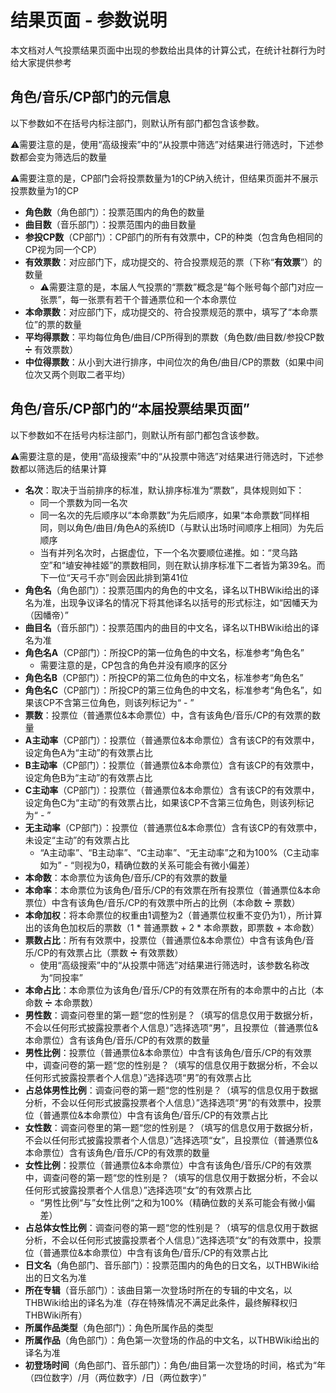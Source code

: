 # 结果页面 - 参数说明

本文档对人气投票结果页面中出现的参数给出具体的计算公式，在统计社群行为时给大家提供参考

## 角色/音乐/CP部门的元信息

以下参数如不在括号内标注部门，则默认所有部门都包含该参数。

⚠️需要注意的是，使用“高级搜索”中的“从投票中筛选”对结果进行筛选时，下述参数都会变为筛选后的数量

⚠️需要注意的是，CP部门会将投票数量为1的CP纳入统计，但结果页面并不展示投票数量为1的CP

- **角色数**（角色部门）：投票范围内的角色的数量
- **曲目数**（音乐部门）：投票范围内的曲目数量
- **参投CP数**（CP部门）：CP部门的所有有效票中，CP的种类（包含角色相同的CP视为同一个CP）
- **有效票数**：对应部门下，成功提交的、符合投票规范的票（下称“**有效票**”）的数量
  - ⚠️需要注意的是，本届人气投票的“票数”概念是“每个账号每个部门对应一张票”，每一张票有若干个普通票位和一个本命票位
- **本命票数**：对应部门下，成功提交的、符合投票规范的票中，填写了“本命票位”的票的数量
- **平均得票数**：平均每位角色/曲目/CP所得到的票数（角色数/曲目数/参投CP数 ➗ 有效票数）
- **中位得票数**：从小到大进行排序，中间位次的角色/曲目/CP的票数（如果中间位次又两个则取二者平均）

## 角色/音乐/CP部门的“本届投票结果页面”

以下参数如不在括号内标注部门，则默认所有部门都包含该参数。

⚠️需要注意的是，使用“高级搜索”中的“从投票中筛选”对结果进行筛选时，下述参数都以筛选后的结果计算

- **名次**：取决于当前排序的标准，默认排序标准为“票数”，具体规则如下：
  - 同一个票数为同一名次
  - 同一名次的先后顺序以“本命票数”为先后顺序，如果“本命票数”同样相同，则以角色/曲目/角色A的系统ID（与默认出场时间顺序上相同）为先后顺序
  - 当有并列名次时，占据虚位，下一个名次要顺位递推。如：“灵乌路空”和“埴安神袿姬”的票数相同，则在默认排序标准下二者皆为第39名。而下一位“天弓千亦”则会因此排到第41位
- **角色名**（角色部门）：投票范围内的角色的中文名，译名以THBWiki给出的译名为准，出现争议译名的情况下将其他译名以括号的形式标注，如“因幡天为（因幡帝）”
- **曲目名**（音乐部门）：投票范围内的曲目的中文名，译名以THBWiki给出的译名为准
- **角色名A**（CP部门）：所投CP的第一位角色的中文名，标准参考“角色名”
  - 需要注意的是，CP包含的角色并没有顺序的区分
- **角色名B**（CP部门）：所投CP的第二位角色的中文名，标准参考“角色名”
- **角色名C**（CP部门）：所投CP的第三位角色的中文名，标准参考“角色名”，如果该CP不含第三位角色，则该列标记为“ - ”
- **票数**：投票位（普通票位&本命票位）中，含有该角色/音乐/CP的有效票的数量
- **A主动率**（CP部门）：投票位（普通票位&本命票位）含有该CP的有效票中，设定角色A为“主动”的有效票占比
- **B主动率**（CP部门）：投票位（普通票位&本命票位）含有该CP的有效票中，设定角色B为“主动”的有效票占比
- **C主动率**（CP部门）：投票位（普通票位&本命票位）含有该CP的有效票中，设定角色C为“主动”的有效票占比，如果该CP不含第三位角色，则该列标记为“ - ”
- **无主动率**（CP部门）：投票位（普通票位&本命票位）含有该CP的有效票中，未设定“主动”的有效票占比
  - “A主动率”、“B主动率”、“C主动率”、“无主动率”之和为100%（C主动率如为” - “则视为0，精确位数的关系可能会有微小偏差）
- **本命数**：本命票位为该角色/音乐/CP的有效票的数量
- **本命率**：本命票位为该角色/音乐/CP的有效票在所有投票位（普通票位&本命票位）中含有该角色/音乐/CP的有效票中所占的比例（本命数 ➗ 票数）
- **本命加权**：将本命票位的权重由1调整为2（普通票位权重不变仍为1），所计算出的该角色加权后的票数（1 * 普通票数 + 2 * 本命票数，即票数 + 本命数）
- **票数占比**：所有有效票中，投票位（普通票位&本命票位）中含有该角色/音乐/CP的有效票占比（票数 ➗ 有效票数）
  - 使用“高级搜索”中的“从投票中筛选”对结果进行筛选时，该参数名称改为“同投率”
- **本命占比**：本命票位为该角色/音乐/CP的有效票在所有的本命票中的占比（本命数 ➗ 本命票数）
- **男性数**：调查问卷里的第一题“您的性别是？（填写的信息仅用于数据分析，不会以任何形式披露投票者个人信息）”选择选项“男”，且投票位（普通票位&本命票位）含有该角色/音乐/CP的有效票的数量
- **男性比例**：投票位（普通票位&本命票位）中含有该角色/音乐/CP的有效票中，调查问卷的第一题“您的性别是？（填写的信息仅用于数据分析，不会以任何形式披露投票者个人信息）”选择选项“男”的有效票占比
- **占总体男性比例**：调查问卷的第一题“您的性别是？（填写的信息仅用于数据分析，不会以任何形式披露投票者个人信息）”选择选项“男”的有效票中，投票位（普通票位&本命票位）中含有该角色/音乐/CP的有效票占比
- **女性数**：调查问卷里的第一题“您的性别是？（填写的信息仅用于数据分析，不会以任何形式披露投票者个人信息）”选择选项“女”，且投票位（普通票位&本命票位）含有该角色/音乐/CP的有效票的数量
- **女性比例**：投票位（普通票位&本命票位）中含有该角色/音乐/CP的有效票中，调查问卷的第一题“您的性别是？（填写的信息仅用于数据分析，不会以任何形式披露投票者个人信息）”选择选项“女”的有效票占比
  - “男性比例“与”女性比例“之和为100%（精确位数的关系可能会有微小偏差）
- **占总体女性比例**：调查问卷的第一题“您的性别是？（填写的信息仅用于数据分析，不会以任何形式披露投票者个人信息）”选择选项“女”的有效票中，投票位（普通票位&本命票位）中含有该角色/音乐/CP的有效票占比
- **日文名**（角色部门、音乐部门）：投票范围内的角色的日文名，以THBWiki给出的日文名为准
- **所在专辑**（音乐部门）：该曲目第一次登场时所在的专辑的中文名，以THBWiki给出的译名为准（存在特殊情况不满足此条件，最终解释权归THBWiki所有）
- **所属作品类型**（角色部门）：角色所属作品的类型
- **所属作品**（角色部门）：角色第一次登场的作品的中文名，以THBWiki给出的译名为准
- **初登场时间**（角色部门、音乐部门）：角色/曲目第一次登场的时间，格式为“年（四位数字）/月（两位数字）/日（两位数字）”